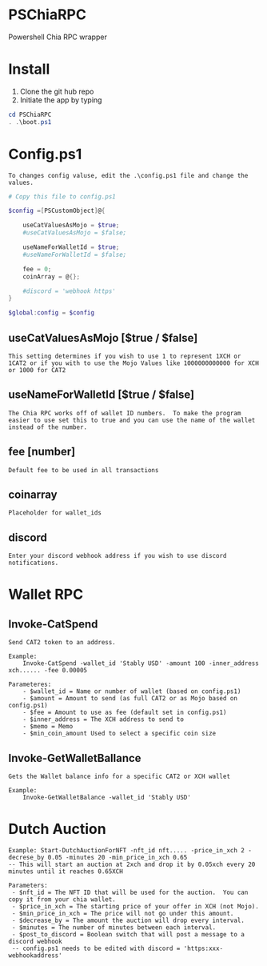 # PSChiaRPC
 Powershell Chia RPC wrapper

# Install
1. Clone the git hub repo
2. Initiate the app by typing 

```powershell
cd PSChiaRPC
. .\boot.ps1
```

# Config.ps1
    To changes config valuse, edit the .\config.ps1 file and change the values.
```powershell
# Copy this file to config.ps1

$config =[PSCustomObject]@{

    useCatValuesAsMojo = $true;
    #useCatValuesAsMojo = $false;

    useNameForWalletId = $true;
    #useNameForWalletId = $false;

    fee = 0;
    coinArray = @{};

    #discord = 'webhook https'
}

$global:config = $config

```

## useCatValuesAsMojo [$true / $false]
    This setting determines if you wish to use 1 to represent 1XCH or 1CAT2 or if you with to use the Mojo Values like 1000000000000 for XCH or 1000 for CAT2
    
## useNameForWalletId [$true / $false]
    The Chia RPC works off of wallet ID numbers.  To make the program easier to use set this to true and you can use the name of the wallet instead of the number.

## fee [number]
    Default fee to be used in all transactions

## coinarray
    Placeholder for wallet_ids

## discord
    Enter your discord webhook address if you wish to use discord notifications.

# Wallet RPC

## Invoke-CatSpend
    Send CAT2 token to an address.

    Example:
        Invoke-CatSpend -wallet_id 'Stably USD' -amount 100 -inner_address xch...... -fee 0.00005

    Parameteres:
        - $wallet_id = Name or number of wallet (based on config.ps1)
        - $amount = Amount to send (as full CAT2 or as Mojo based on config.ps1)
        - $fee = Amount to use as fee (default set in config.ps1)
        - $inner_address = The XCH address to send to
        - $memo = Memo
        - $min_coin_amount Used to select a specific coin size

## Invoke-GetWalletBallance
    Gets the Wallet balance info for a specific CAT2 or XCH wallet

    Example:
        Invoke-GetWalletBalance -wallet_id 'Stably USD'





# Dutch Auction
    Example: Start-DutchAuctionForNFT -nft_id nft..... -price_in_xch 2 -decrese_by 0.05 -minutes 20 -min_price_in_xch 0.65
    -- This will start an auction at 2xch and drop it by 0.05xch every 20 minutes until it reaches 0.65XCH

    Parameters:
     - $nft_id = The NFT ID that will be used for the auction.  You can copy it from your chia wallet.
     - $price_in_xch = The starting price of your offer in XCH (not Mojo).
     - $min_price_in_xch = The price will not go under this amount.  
     - $decrease_by = The amount the auction will drop every interval.
     - $minutes = The number of minutes between each interval.
     - $post_to_discord = Boolean switch that will post a message to a discord webhook
     -- config.ps1 needs to be edited with discord = 'https:xxx-webhookaddress'